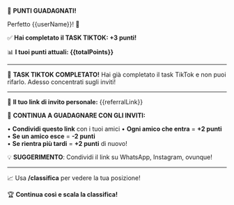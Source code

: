 🎯 **PUNTI GUADAGNATI!**

Perfetto {{userName}}! 🎉

✅ **Hai completato il TASK TIKTOK: +3 punti!**

📊 **I tuoi punti attuali: {{totalPoints}}**

---

🎊 **TASK TIKTOK COMPLETATO!**
Hai già completato il task TikTok e non puoi rifarlo. Adesso concentrati sugli inviti!

---

🔗 **Il tuo link di invito personale:**
{{referralLink}}

👥 **CONTINUA A GUADAGNARE CON GLI INVITI:**

• **Condividi questo link** con i tuoi amici
• **Ogni amico che entra** = **+2 punti**
• **Se un amico esce** = **-2 punti**  
• **Se rientra più tardi** = **+2 punti** di nuovo!

💡 **SUGGERIMENTO**: Condividi il link su WhatsApp, Instagram, ovunque!

---

📈 Usa **/classifica** per vedere la tua posizione!

🏆 **Continua così e scala la classifica!**